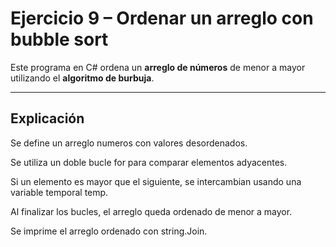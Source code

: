#  Ejercicio 9 – Ordenar un arreglo con bubble sort

Este programa en C# ordena un **arreglo de números** de menor a mayor utilizando el **algoritmo de burbuja**.

---

## Explicación 

Se define un arreglo numeros con valores desordenados.

Se utiliza un doble bucle for para comparar elementos adyacentes.

Si un elemento es mayor que el siguiente, se intercambian usando una variable temporal temp.

Al finalizar los bucles, el arreglo queda ordenado de menor a mayor.

Se imprime el arreglo ordenado con string.Join.